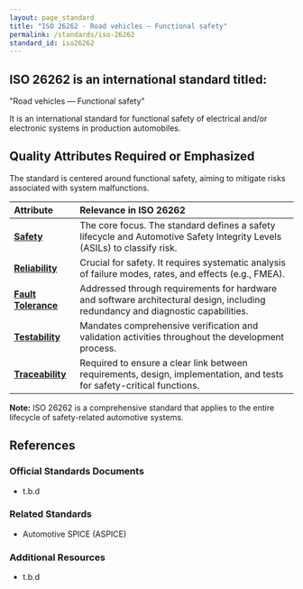 ```yaml
---
layout: page_standard
title: "ISO 26262 - Road vehicles — Functional safety"
permalink: /standards/iso-26262
standard_id: iso26262
---
```


## ISO 26262 is an international standard titled:

"Road vehicles — Functional safety"

It is an international standard for functional safety of electrical and/or electronic systems in production automobiles.

## Quality Attributes Required or Emphasized

The standard is centered around functional safety, aiming to mitigate risks associated with system malfunctions.

| Attribute | Relevance in ISO 26262 |
|:--- |:--- |
| **[Safety](/qualities/safety)** | The core focus. The standard defines a safety lifecycle and Automotive Safety Integrity Levels (ASILs) to classify risk. |
| **[Reliability](/qualities/reliability)** | Crucial for safety. It requires systematic analysis of failure modes, rates, and effects (e.g., FMEA). |
| **[Fault Tolerance](/qualities/fault-tolerance)** | Addressed through requirements for hardware and software architectural design, including redundancy and diagnostic capabilities. |
| **[Testability](/qualities/testability)** | Mandates comprehensive verification and validation activities throughout the development process. |
| **[Traceability](/qualities/traceability)** | Required to ensure a clear link between requirements, design, implementation, and tests for safety-critical functions. |

**Note:** ISO 26262 is a comprehensive standard that applies to the entire lifecycle of safety-related automotive systems.

## References

### Official Standards Documents
- t.b.d

### Related Standards
- Automotive SPICE (ASPICE)

### Additional Resources
- t.b.d
